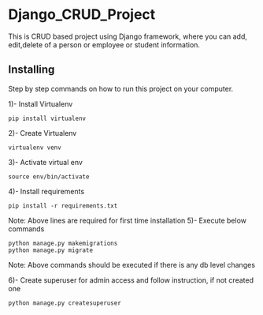 # Django_CRUD_Project
This is CRUD based project using Django framework, where you can add, edit,delete of a person or employee or student information.

## Installing
Step by step commands on how to run this project on your computer.

1)- Install Virtualenv
```
pip install virtualenv
```
2)- Create Virtualenv
```
virtualenv venv
```
3)- Activate virtual env
```
source env/bin/activate
```
4)- Install requirements
```
pip install -r requirements.txt
```
Note: Above lines are required for first time installation
5)- Execute below commands
```
python manage.py makemigrations
python manage.py migrate
```
Note: Above commands should be executed if there is any db level changes

6)- Create superuser for admin access and follow instruction, if not created one
```
python manage.py createsuperuser
```



